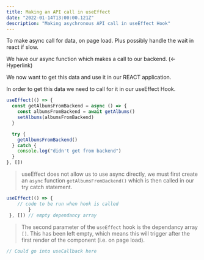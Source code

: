 ```yaml
---
title: Making an API call in useEffect
date: "2022-01-14T13:00:00.121Z"
description: "Making asychronous API call in useEffect Hook"
---
```


To make async call for data, on page load. Plus possibly handle the wait in react if slow.

We have our async function which makes a call to our backend. (<- Hyperlink)

We now want to get this data and use it in our REACT application.

In order to get this data we need to call for it in our useEffect Hook.

```js
useEffect(() => {
  const getAlbumsFromBackend = async () => {
    const albumsFromBackend = await getAlbums()
    setAlbums(albumsFromBackend)
  }

  try {
    getAlbumsFromBackend()
  } catch {
    console.log("didn't get from backend")
  }
}, [])
```

> useEffect does not allow us to use async directly, we must first create an `async` function `getAlbumsFromBackend()` which is then called in our try catch statement.

```js
useEffect(() => {
    // code to be run when hook is called
        }
 }, []) // empty dependancy array
```

> The second parameter of the `useEffect` hook is the dependancy array `[]`. This has been left empty, which means this will trigger after the first render of the component (i.e. on page load).

```js
// Could go into useCallback here
```
